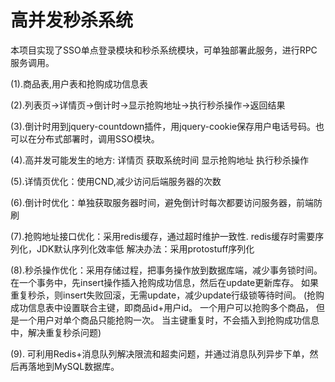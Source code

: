 ﻿# 高并发秒杀系统
本项目实现了SSO单点登录模块和秒杀系统模块，可单独部署此服务，进行RPC服务调用。

(1).商品表,用户表和抢购成功信息表

(2).列表页->详情页->倒计时->显示抢购地址->执行秒杀操作->返回结果

(3).倒计时用到jquery-countdown插件，用jquery-cookie保存用户电话号码。也可以在分布式部署时，调用SSO模块。

(4).高并发可能发生的地方: 详情页 获取系统时间 显示抢购地址 执行秒杀操作

(5).详情页优化：使用CND,减少访问后端服务器的次数

(6).倒计时优化：单独获取服务器时间，避免倒计时每次都要访问服务器，前端防刷

(7).抢购地址接口优化：采用redis缓存，通过超时维护一致性. redis缓存时需要序列化，JDK默认序列化效率低 
	解决办法：采用protostuff序列化

(8).秒杀操作优化：采用存储过程，把事务操作放到数据库端，减少事务锁时间。
	在一个事务中，先insert操作插入抢购成功信息，然后在update更新库存。 
	如果重复秒杀，则insert失败回滚，无需update，减少update行级锁等待时间。 
	(抢购成功信息表中设置联合主键，即商品id+用户id。 一个用户可以抢购多个商品，
	但是一个用户对单个商品只能抢购一次。 当主键重复时，不会插入到抢购成功信息中，解决重复秒杀问题)

(9). 可利用Redis+消息队列解决限流和超卖问题，并通过消息队列异步下单，然后再落地到MySQL数据库。